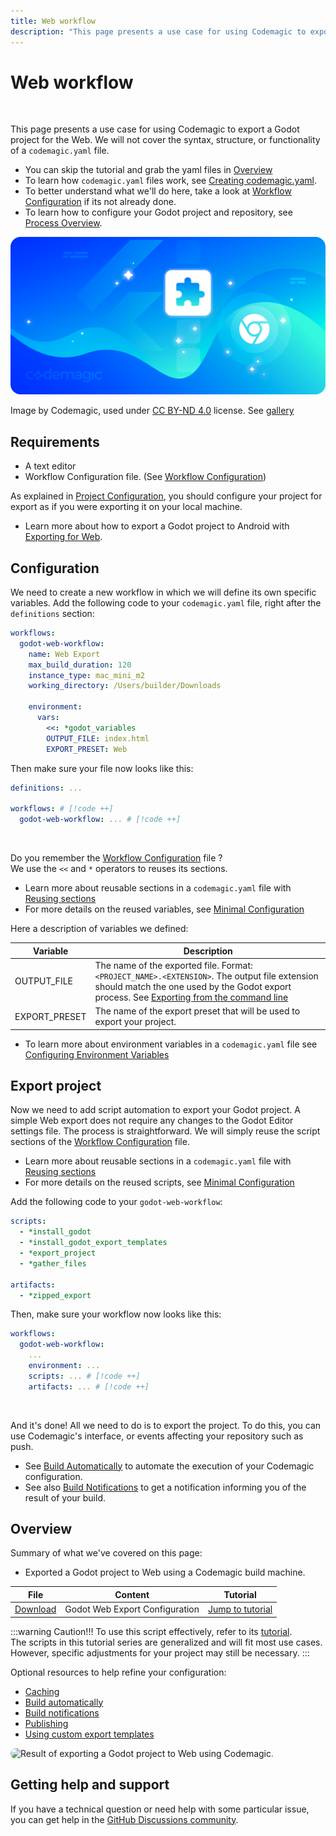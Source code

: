 ```yaml
---
title: Web workflow
description: "This page presents a use case for using Codemagic to export a Godot project for the Web"
---
```


# Web workflow

<br>

This page presents a use case for using Codemagic to export a Godot project for the Web. We will not cover the syntax, structure, or functionality of a `codemagic.yaml` file.

- You can skip the tutorial and grab the yaml files in [Overview](#overview)
- To learn how `codemagic.yaml` files work, see [Creating codemagic.yaml](https://docs.codemagic.io/partials/quickstart/create-yaml-intro/).
- To better understand what we'll do here, take a look at [Workflow Configuration](./workflow-configuration.md) if its not already done.
- To learn how to configure your Godot project and repository, see [Process Overview](../process-overview.md).

<img src="../images/workflows/godot-codemagic-web-workflow.png" alt="Workflow for exporting a Godot project to Web with Codemagic." style="border-radius: 16px;">

Image by Codemagic, used under [CC BY-ND 4.0](https://creativecommons.org/licenses/by-nd/4.0/) license. See [gallery](https://codemagic.io/gallery/)


## Requirements

- A text editor
- Workflow Configuration file. (See [Workflow Configuration](./workflow-configuration.md))

As explained in [Project Configuration](../process-overview.md#project-configuration), you should configure your project for export as if you were exporting it on your local machine.

- Learn more about how to export a Godot project to Android with [Exporting for Web](https://docs.godotengine.org/en/stable/tutorials/export/exporting_for_web.html).


## Configuration

We need to create a new workflow in which we will define its own specific variables. Add the following code to your `codemagic.yaml` file, right after the `definitions` section:

```yaml
workflows:
  godot-web-workflow:
    name: Web Export
    max_build_duration: 120
    instance_type: mac_mini_m2
    working_directory: /Users/builder/Downloads
    
    environment:
      vars:
        <<: *godot_variables
        OUTPUT_FILE: index.html
        EXPORT_PRESET: Web
```

Then make sure your file now looks like this:

```yaml
definitions: ...

workflows: # [!code ++]
  godot-web-workflow: ... # [!code ++]
```

<br>

Do you remember the [Workflow Configuration](./workflow-configuration.md#minimal-configuration) file ?  
We use the `<<` and `*` operators to reuses its sections.  
- Learn more about reusable sections in a `codemagic.yaml` file with [Reusing sections](https://docs.codemagic.io/yaml-basic-configuration/yaml-getting-started/#reusing-sections)  
- For more details on the reused variables, see [Minimal Configuration](./workflow-configuration.md#minimal-configuration)

Here a description of variables we defined:

| Variable        | Description
| --------------- | ----------------------------------------------------------------------- |
| OUTPUT_FILE     | The name of the exported file. Format: `<PROJECT_NAME>.<EXTENSION>`. The output file extension should match the one used by the Godot export process. See [Exporting from the command line](https://docs.godotengine.org/en/latest/tutorials/export/exporting_projects.html#exporting-from-the-command-line) |
| EXPORT_PRESET   | The name of the export preset that will be used to export your project. |

- To learn more about environment variables in a `codemagic.yaml` file see [Configuring Environment Variables](https://docs.codemagic.io/yaml-basic-configuration/configuring-environment-variables/)


## Export project

Now we need to add script automation to export your Godot project. A simple Web export does not require any changes to the Godot Editor settings file. The process is straightforward. We will simply reuse the script sections of the [Workflow Configuration](./workflow-configuration.md) file.

- Learn more about reusable sections in a `codemagic.yaml` file with [Reusing sections](https://docs.codemagic.io/yaml-basic-configuration/yaml-getting-started/#reusing-sections)
- For more details on the reused scripts, see [Minimal Configuration](./workflow-configuration.md#minimal-configuration)

Add the following code to your `godot-web-workflow`:

```yaml
scripts:
  - *install_godot
  - *install_godot_export_templates
  - *export_project
  - *gather_files

artifacts:
  - *zipped_export
```

Then, make sure your workflow now looks like this:

```yaml
workflows:
  godot-web-workflow:
    ...
    environment: ...
    scripts: ... # [!code ++]
    artifacts: ... # [!code ++]
```

<br>

And it's done! All we need to do is to export the project. To do this, you can use Codemagic's interface, or events affecting your repository such as push.

- See [Build Automatically](https://docs.codemagic.io/yaml-running-builds/starting-builds-automatically/) to automate the execution of your Codemagic configuration.
- See also [Build Notifications](https://docs.codemagic.io/yaml-notification/email/) to get a notification informing you of the result of your build.


## Overview

Summary of what we've covered on this page:
- Exported a Godot project to Web using a Codemagic build machine.


| File | Content | Tutorial |
| ---- | ------- | -------- |
| <a href="/codemagic-godot-pipeline/templates/en/web/web-workflow.yaml" download="codemagic.yaml">Download</a> | Godot Web Export Configuration | [Jump to tutorial](#web-workflow) |

:::warning Caution!!!
To use this script effectively, refer to its [tutorial](#web-workflow).  
The scripts in this tutorial series are generalized and will fit most use cases. However, specific adjustments for your project may still be necessary.
:::

Optional resources to help refine your configuration:
- [Caching](https://docs.codemagic.io/yaml-notification/email/)
- [Build automatically](https://docs.codemagic.io/yaml-running-builds/starting-builds-automatically/)
- [Build notifications](https://docs.codemagic.io/yaml-notification/email/)
- [Publishing](https://docs.codemagic.io/yaml-publishing/google-play/)
- [Using custom export templates](./using-custom-export-templates.md)

<img src="/images/builds/web-build.png" alt="Result of exporting a Godot project to Web using Codemagic." style="border-radius: 16px;">


## Getting help and support

If you have a technical question or need help with some particular issue, you can get help in the [GitHub Discussions community](https://github.com/sabinayo/codemagic-godot-pipeline/discussions).

